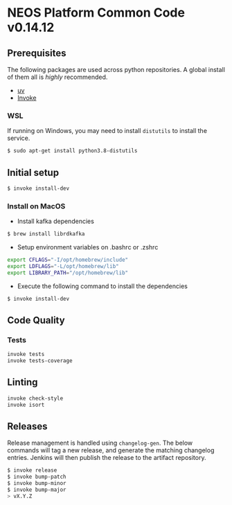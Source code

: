 # NEOS Platform Common Code v0.14.12

## Prerequisites

The following packages are used across python repositories. A global install of them all is *highly* recommended.

* [uv](https://docs.astral.sh/uv/getting-started/installation/)
* [Invoke](https://www.pyinvoke.org/installing.html)

### WSL

If running on Windows, you may need to install `distutils` to install the service.

```bash
$ sudo apt-get install python3.8-distutils
```

## Initial setup

```bash
$ invoke install-dev
```

### Install on MacOS

* Install kafka dependencies

```bash
$ brew install librdkafka
```

* Setup environment variables on .bashrc or .zshrc

```bash
export CFLAGS="-I/opt/homebrew/include"
export LDFLAGS="-L/opt/homebrew/lib"
export LIBRARY_PATH="/opt/homebrew/lib"
```

* Execute the following command to install the dependencies

```bash
$ invoke install-dev
```

## Code Quality

### Tests

```bash
invoke tests
invoke tests-coverage
```

## Linting

```bash
invoke check-style
invoke isort
```

## Releases

Release management is handled using `changelog-gen`. The below commands will
tag a new release, and generate the matching changelog entries. Jenkins will
then publish the release to the artifact repository.

```bash
$ invoke release
$ invoke bump-patch
$ invoke bump-minor
$ invoke bump-major
> vX.Y.Z
```
